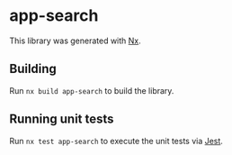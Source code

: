 # app-search

This library was generated with [Nx](https://nx.dev).

## Building

Run `nx build app-search` to build the library.

## Running unit tests

Run `nx test app-search` to execute the unit tests via [Jest](https://jestjs.io).
